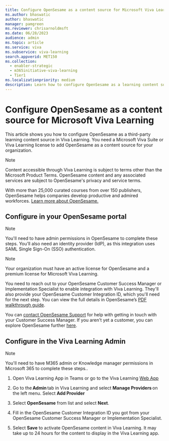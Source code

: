 ```yaml
---
title: Configure OpenSesame as a content source for Microsoft Viva Learning
ms.author: bhaswatic
author: bhaswatic
manager: pamgreen
ms.reviewer: chrisarnoldmsft
ms.date: 06/28/2023
audience: admin
ms.topic: article
ms.service: viva
ms.subservice: viva-learning
search.appverid: MET150
ms.collection:
  - enabler-strategic
  - m365initiative-viva-learning
  - Tier1
ms.localizationpriority: medium
description: Learn how to configure OpenSesame as a learning content source for Microsoft Viva Learning.
---
```


# Configure OpenSesame as a content source for Microsoft Viva Learning

This article shows you how to configure OpenSesame as a third-party learning content source in Viva Learning. You need a Microsoft Viva Suite or Viva Learning license to add OpenSesame as a content source for your organization.

>[!NOTE]
>Content accessible through Viva Learning is subject to terms other than the Microsoft Product Terms. OpenSesame content and any associated services are subject to OpenSesame's privacy and service terms.

With more than 25,000 curated courses from over 150 publishers, OpenSesame helps companies develop productive and admired workforces. [Learn more about OpenSesame.](https://www.opensesame.com/site/lms-integrations-viva/)

## Configure in your OpenSesame portal

>[!NOTE]
>You'll need to have admin permissions in OpenSesame to complete these steps. You’ll also need an identity provider (IdP), as this integration uses SAML Single Sign-On (SSO) authentication.

>[!NOTE]
>Your organization must have an active license for OpenSesame and a premium license for Microsoft Viva Learning.

You need to reach out to your OpenSesame Customer Success Manager or Implementation Specialist to enable integration with Viva Learning. They'll also provide your OpenSesame Customer Integration ID, which you'll need for the next step. You can view the full details in OpenSesame’s [PDF walkthrough guide](https://resources.opensesame.com/implementations/Viva-Learning-OpenSesame-integration-walkthrough.pdf).

You can [contact OpenSesame Support](mailto:support@opensesame.com) for help with getting in touch with your Customer Success Manager. If you aren't yet a customer, you can explore OpenSesame further [here](https://www.opensesame.com/site/lms-integrations-viva/).

## Configure in the Viva Learning Admin

> [!NOTE]
> You'll need to have M365 admin or Knowledge manager permissions in Microsoft 365 to complete these steps..

1. Open Viva Learning App in Teams or go to the Viva Learning [Web App](https://aka.ms/VivaLearningWeb)

2. Go to the **Admin** tab in Viva Learning and select **Manage Providers** on the left menu. Select **Add Provider** 

3. Select **OpenSesame** from list and select **Next**. 

3. Fill in the OpenSesame Customer Integration ID you got from your OpenSesame Customer Success Manager or Implementation Specialist.
4. Select **Save** to activate OpenSesame content in Viva Learning. It may take up to 24 hours for the content to display in the Viva Learning app.
